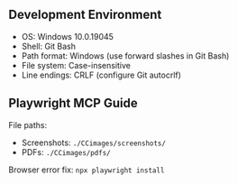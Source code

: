 ## Development Environment

- OS: Windows 10.0.19045
- Shell: Git Bash
- Path format: Windows (use forward slashes in Git Bash)
- File system: Case-insensitive
- Line endings: CRLF (configure Git autocrlf)

## Playwright MCP Guide

File paths:

- Screenshots: `./CCimages/screenshots/`
- PDFs: `./CCimages/pdfs/`

Browser error fix: `npx playwright install`
